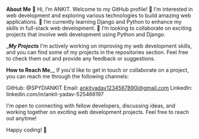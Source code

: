 ________About Me________
👋 Hi, I’m ANKIT. Welcome to my GitHub profile!
👀 I’m interested in web development and exploring various technologies to build amazing web applications.
🌱 I’m currently learning Django and Python to enhance my skills in full-stack web development.
💞️ I’m looking to collaborate on exciting projects that involve web development using Python and Django.


________My Projects_______
I'm actively working on improving my web development skills, and you can find some of my projects in the repositories section. Feel free to check them out and provide any feedback or suggestions.



________How to Reach Me__________
If you'd like to get in touch or collaborate on a project, you can reach me through the following channels:

GitHub: @SPYDIANKIT
Email: ankityadav1234567890i@gmail.com
LinkedIn: linkedin.com/in/ankit-yadav-525466197

I'm open to connecting with fellow developers, discussing ideas, and working together on exciting web development projects. Feel free to reach out anytime!

Happy coding! 🚀

